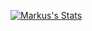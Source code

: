 [![Markus's Stats](https://github-readme-stats.vercel.app/api?username=markuskelbetz&theme=jolly&show_icons=true&hide_border=true&count_private=true)](https://github.com/markuskelbetz)
<!---[![Markus's Streak](https://github-readme-streak-stats.herokuapp.com/?user=markuskelbetz&theme=jolly&hide_border=true)](https://github.com/markuskelbetz)-->
